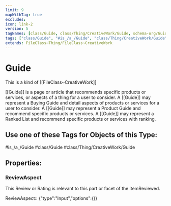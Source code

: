 ```yaml
---
limit: 9
mapWithTag: true
excludes:
icon: link-2
version: 5
tagNames: [class/Guide, class/Thing/CreativeWork/Guide, schema-org/Guide]
tags: ["class/Guide", "#is_/a_/Guide", "class/Thing/CreativeWork/Guide"]
extends: FileClass~Thing/FileClass~CreativeWork
---
```


# Guide
This is a kind of [[FileClass~CreativeWork]]

[[Guide]] is a page or article that recommends specific products or services, or aspects of a thing for a user to consider. A [[Guide]] may represent a Buying Guide and detail aspects of products or services for a user to consider. A [[Guide]] may represent a Product Guide and recommend specific products or services. A [[Guide]] may represent a Ranked List and recommend specific products or services with ranking.


## Use one of these Tags for Objects of this Type:

#is_/a_/Guide
#class/Guide
#class/Thing/CreativeWork/Guide

## Properties:

### ReviewAspect
This Review or Rating is relevant to this part or facet of the itemReviewed.

ReviewAspect:: {"type":"Input","options":{}}


